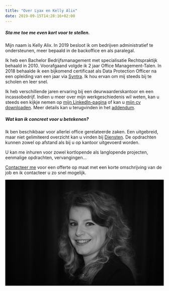 ```yaml
---
title: "Over Lyax en Kelly Alix"
date: 2019-09-15T14:28:16+02:00
---
```


<div class="row">
    <div class="col-md-6">
        <h5>Sta me toe me even kort voor te stellen.</h5>
        <p>Mijn naam is Kelly Alix. In 2019 besloot ik om bedrijven administratief te ondersteunen, meer bepaald in de backoffice en als paralegal.</p>
        <p>Ik heb een Bachelor Bedrijfsmanagement met specialisatie Rechtspraktijk behaald in 2010. Voorafgaand volgde ik 2 jaar Office Management-Talen. In 2018 behaalde ik een bijkomend certificaat als Data Protection Officer na een opleiding van een jaar via <a href="https://syntra.be/" rel="noopener noreferrer" target="_blank" aria-label="Syntra" title="Syntra"> Syntra</a>. Ik hou ervan om mij steeds bij te scholen en leer snel.</p>
        <p>Ik heb verschillende jaren ervaring bij een deurwaarderskantoor en een incassobedrijf. Indien u meer over mijn werkgeschiedenis wil weten, kan u steeds een kijkje nemen op <a href="https://www.linkedin.com/in/kelly-alix/" rel="noopener noreferrer" target="_blank" aria-label="LinkedIn" title="LinkedIn">mijn LinkedIn-pagina</a> of kan u <a href="cv/CV Kelly Alix.pdf" target="_blank" aria-label="CV Kelly Alix" title="CV Kelly Alix">mijn cv downloaden</a>. Meer details kan u terugvinden in het <a href="cv/CV Kelly Alix - Addendum.pdf" target="_blank" title="CV Kelly Alix - Addendum">addendum<a>.</p>
        <h5>Wat kan ik concreet voor u betekenen?</h5>
        <p>Ik ben beschikbaar voor allerlei office gerelateerde zaken. Een uitgebreid, maar niet gelimiteerd overzicht kan u vinden bij <a href="/services" title="Diensten">Diensten</a>. De opdrachten kunnen zowel op afstand als bij u op kantoor uitgevoerd worden.</p>
        <p>U kan me inhuren voor zowel kortlopende als langlopende projecten, eenmalige opdrachten, vervangingen…</p>
        <p><a href="contact" aria-label="Contact">Contacteer me</a> voor een offerte op maat met een korte omschrijving van de job en ik contacteer u zo snel mogelijk.</p>
    </div>
    <div class="col-md-6 text-center d-flex">
        <img src="images/Kelly.jpg" id="kelly" class="rounded mx-auto my-auto" alt="Kelly Alix" title="Kelly Alix"/>
    </div>
</div>
